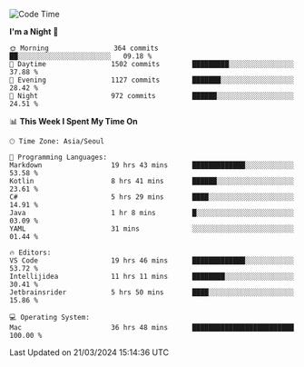<!--START_SECTION:waka-->
![Code Time](http://img.shields.io/badge/Code%20Time-554%20hrs%205%20mins-blue)

**I'm a Night 🦉** 

```text
🌞 Morning                364 commits         ██░░░░░░░░░░░░░░░░░░░░░░░   09.18 % 
🌆 Daytime                1502 commits        █████████░░░░░░░░░░░░░░░░   37.88 % 
🌃 Evening                1127 commits        ███████░░░░░░░░░░░░░░░░░░   28.42 % 
🌙 Night                  972 commits         ██████░░░░░░░░░░░░░░░░░░░   24.51 % 
```


📊 **This Week I Spent My Time On** 

```text
🕑︎ Time Zone: Asia/Seoul

💬 Programming Languages: 
Markdown                 19 hrs 43 mins      █████████████░░░░░░░░░░░░   53.58 % 
Kotlin                   8 hrs 41 mins       ██████░░░░░░░░░░░░░░░░░░░   23.61 % 
C#                       5 hrs 29 mins       ████░░░░░░░░░░░░░░░░░░░░░   14.91 % 
Java                     1 hr 8 mins         █░░░░░░░░░░░░░░░░░░░░░░░░   03.09 % 
YAML                     31 mins             ░░░░░░░░░░░░░░░░░░░░░░░░░   01.44 % 

🔥 Editors: 
VS Code                  19 hrs 46 mins      █████████████░░░░░░░░░░░░   53.72 % 
Intellijidea             11 hrs 11 mins      ████████░░░░░░░░░░░░░░░░░   30.41 % 
Jetbrainsrider           5 hrs 50 mins       ████░░░░░░░░░░░░░░░░░░░░░   15.86 % 

💻 Operating System: 
Mac                      36 hrs 48 mins      █████████████████████████   100.00 % 
```


 Last Updated on 21/03/2024 15:14:36 UTC
<!--END_SECTION:waka-->
